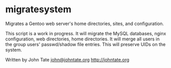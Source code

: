 # migratesystem
Migrates a Gentoo web server's home directories, sites, and configuration.

This script is a work in progress. It will migrate the MySQL databases, nginx
configuration, web directories, home directories. It will merge all users in
the group users' passwd/shadow file entries. This will preserve UIDs on the
system.

Written by John Tate <john@johntate.org> http://johntate.org
